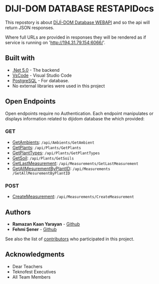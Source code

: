 # DIJI-DOM DATABASE RESTAPIDocs

This repostory is about [DİJİ-DOM Database WEBAPI](https://github.com/teknofest-2021/dijidom-database-webapi) and so the api will return
JSON responses.

Where full URLs are provided in responses they will be rendered as if service is running on 'http://194.31.79.154:6066/'.

## Built with

* [.Net 5.0](https://dotnet.microsoft.com/) - The backend
* [VsCode](https://code.visualstudio.com/) - Visual Studio Code
* [PostgreSQL](https://www.postgresql.org/) - For database.
* No external libraries were used in this project

## Open Endpoints

Open endpoints require no Authentication.
Each endpoint manipulates or displays information related to dijidom database the which provided:

### GET
* [GetAmbients](Readme/Get/GetAmbients.md): `/api/Ambients/GetAmbient` 
* [GetPlants](Readme/Get/GetPlants.md): `/api/Plants/GetPlants`
* [GetPlantTypes](Readme/Get/GetPlantTypes.md): `/api/Plants/GetPlantTypes`
* [GetSoil](Readme/Get/GetSoils.md): `/api/Plants/GetSoils`
* [GetLastMeasurement](Radme/Get/GetLastMeasurement.md): `/api/Measurements/GetLastMeasurement`
* [GetAllMesurementByPlantID](Radme/Get/GetAllMesurementByPlantID.md): `​/api​/Measurements​/GetAllMesurementByPlantID`

### POST
* [CreateMeasurement](Readme/Post/CreateMeasurement.md): `​/api​/Measurements​/CreateMeasurement`
## Authors

* **Ramazan Kaan Yarayan** - [Github](https://github.com/rknyryn)
* **Fehmi Şener** - [Github](https://github.com/fehmiisener)

See also the list of [contributors](https://github.com/teknofest-2021/dijidom-database-api) who participated in this project.

## Acknowledgments

* Dear Teachers
* Teknofest Executives
* All Team Members
